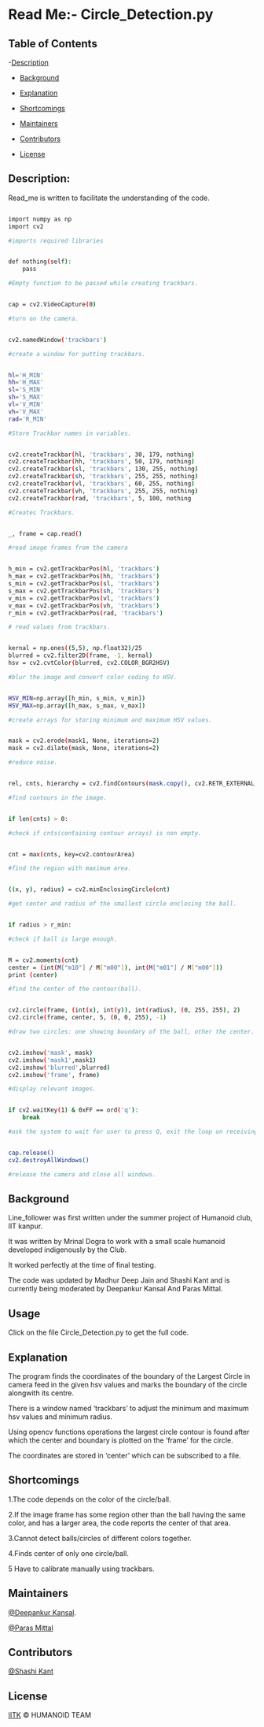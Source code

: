 # Read Me:- Circle_Detection.py

## Table of Contents

-[Description](#description)

- [Background](#background)

- [Explanation](#explanation)

- [Shortcomings](#shortcomings)

- [Maintainers](#maintainers)

- [Contributors](#contributors)

- [License](#license)

  

## Description:

Read_me is written to facilitate the understanding of the code.

```sh

import numpy as np
import cv2

#imports required libraries

```
 

```sh

def nothing(self):
	pass

#Empty function to be passed while creating trackbars.

```

  

```sh

cap = cv2.VideoCapture(0)

#turn on the camera.

```

  
  

```sh

cv2.namedWindow('trackbars')

#create a window for putting trackbars.

```

  

```sh

hl='H_MIN'
hh='H_MAX'
sl='S_MIN'
sh='S_MAX'
vl='V_MIN'
vh='V_MAX'
rad='R_MIN'

#Store Trackbar names in variables.

```

  

```sh

cv2.createTrackbar(hl, 'trackbars', 30, 179, nothing)
cv2.createTrackbar(hh, 'trackbars', 50, 179, nothing)
cv2.createTrackbar(sl, 'trackbars', 130, 255, nothing)
cv2.createTrackbar(sh, 'trackbars', 255, 255, nothing)
cv2.createTrackbar(vl, 'trackbars', 60, 255, nothing)
cv2.createTrackbar(vh, 'trackbars', 255, 255, nothing)
cv2.createTrackbar(rad, 'trackbars', 5, 100, nothing

#Creates Trackbars.

```

  

```sh

_, frame = cap.read()

#read image frames from the camera

```

  

```sh

h_min = cv2.getTrackbarPos(hl, 'trackbars')
h_max = cv2.getTrackbarPos(hh, 'trackbars')
s_min = cv2.getTrackbarPos(sl, 'trackbars')
s_max = cv2.getTrackbarPos(sh, 'trackbars')
v_min = cv2.getTrackbarPos(vl, 'trackbars')
v_max = cv2.getTrackbarPos(vh, 'trackbars')
r_min = cv2.getTrackbarPos(rad, 'trackbars')

# read values from trackbars.

```

  

```sh

kernal = np.ones((5,5), np.float32)/25
blurred = cv2.filter2D(frame, -1, kernal)
hsv = cv2.cvtColor(blurred, cv2.COLOR_BGR2HSV)

#blur the image and convert color coding to HSV.

```

```sh

HSV_MIN=np.array([h_min, s_min, v_min])
HSV_MAX=np.array([h_max, s_max, v_max])

#create arrays for storing minimum and maximum HSV values.

```

  

```sh

mask = cv2.erode(mask1, None, iterations=2)
mask = cv2.dilate(mask, None, iterations=2)

#reduce noise.

```

  

```sh

rel, cnts, hierarchy = cv2.findContours(mask.copy(), cv2.RETR_EXTERNAL, cv2.CHAIN_APPROX_SIMPLE)

#find contours in the image.

```

  

```sh

if len(cnts) > 0:

#check if cnts(containing contour arrays) is non empty.

```

  

```sh

cnt = max(cnts, key=cv2.contourArea)

#find the region with maximum area.

```

```sh

((x, y), radius) = cv2.minEnclosingCircle(cnt)

#get center and radius of the smallest circle enclosing the ball.

```

  

```sh

if radius > r_min:

#check if ball is large enough.

```

  

```sh

M = cv2.moments(cnt)
center = (int(M["m10"] / M["m00"]), int(M["m01"] / M["m00"]))
print (center)

#find the center of the contour(ball).

```

  

```sh

cv2.circle(frame, (int(x), int(y)), int(radius), (0, 255, 255), 2)
cv2.circle(frame, center, 5, (0, 0, 255), -1)

#draw two circles: one showing boundary of the ball, other the center.

```

  

```sh

cv2.imshow('mask', mask)
cv2.imshow('mask1',mask1)
cv2.imshow('blurred',blurred)
cv2.imshow('frame', frame)

#display relevant images.

```

```sh

if cv2.waitKey(1) & 0xFF == ord('q'):
	break 

#ask the system to wait for user to press Q, exit the loop on receiving the input.

```

  

```sh

cap.release()
cv2.destroyAllWindows()

#release the camera and close all windows.

```

  
  

## Background

Line_follower was first written under the summer project of Humanoid club, IIT kanpur.

  

It was written by Mrinal Dogra to work with a small scale humanoid developed indigenously by the Club.

It worked perfectly at the time of final testing.

  

The code was updated by Madhur Deep Jain and Shashi Kant and is currently being moderated by Deepankur Kansal And Paras Mittal.

## Usage

Click on the file Circle_Detection.py to get the full code.

## Explanation

The program finds the coordinates of the boundary of the Largest Circle in camera feed in the given hsv values and marks the boundary of the circle alongwith its centre.

  

There is a window named ‘trackbars’ to adjust the minimum and maximum hsv values and minimum radius.

  

Using opencv functions operations the largest circle contour is found after which the center and boundary is plotted on the ‘frame’ for the circle.

The coordinates are stored in ‘center’ which can be subscribed to a file.

## Shortcomings

1.The code depends on the color of the circle/ball.

2.If the image frame has some region other than the ball having the same color, and has a larger area, the code reports the center of that area.

  

3.Cannot detect balls/circles of different colors together.

  

4.Finds center of only one circle/ball.

  
5 Have to calibrate manually using trackbars.

## Maintainers

[@Deepankur Kansal]([https://github.com/DeepankurK](https://github.com/DeepankurK)).

  

[@Paras Mittal](https://github.com/Paras69/)

## Contributors

[@Shashi Kant](https://github.com/shashikg)

## License

[IITK](LICENSE) © HUMANOID TEAM
